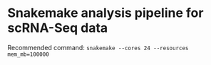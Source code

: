 # Snakemake analysis pipeline for scRNA-Seq data

Recommended command: `snakemake --cores 24 --resources mem_mb=100000`